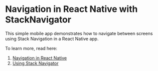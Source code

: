 # Navigation in React Native with StackNavigator
This simple mobile app demonstrates how to navigate between screens using Stack Navigation in a React Native app.

To learn more, read here: 
1. [Navigation in React Native](http://www.tech-dojo.org/#!/articles/5bd4d41108de450400c86d82) 
2. [Using Stack Navigator](http://www.tech-dojo.org/#!/articles/5bd5fc905539d504003c3aff)
